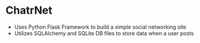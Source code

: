 # ChatrNet
- Uses Python Flask Framework to build a simple social networking site
- Utilizes SQLAlchemy and SQLite DB files to store data when a user posts
